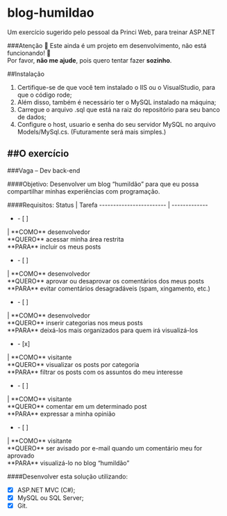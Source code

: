 # blog-humildao
Um exercício sugerido pelo pessoal da Princi Web, para treinar ASP.NET

###Atenção
:construction: Este ainda é um projeto em desenvolvimento, não está funcionando! :construction:<br/>
Por favor, **não me ajude**, pois quero tentar fazer **sozinho**.


##Instalação
1. Certifique-se de que você tem instalado o IIS ou o VisualStudio, para que o código rode;
2. Além disso, também é necessário ter o MySQL instalado na máquina;
3. Carregue o arquivo .sql que está na raiz do repositório para seu banco de dados;
4. Configure o host, usuario e senha do seu servidor MySQL no arquivo Models/MySql.cs. (Futuramente será mais simples.)

##O exercício
------------------------------------------------------------------------------------------

###Vaga – Dev back-end

####Objetivo:
Desenvolver um blog “humildão” para que eu possa compartilhar minhas experiências com programação.

####Requisitos:
Status                   | Tarefa
------------------------ | -------------
<ul><li>- [ ] </li></ul> | **COMO** desenvolvedor<br/>**QUERO** acessar minha área restrita<br/>**PARA** incluir os meus posts
<ul><li>- [ ] </li></ul> | **COMO** desenvolvedor<br/>**QUERO** aprovar ou desaprovar os comentários dos meus posts<br/>**PARA** evitar comentários desagradáveis (spam, xingamento, etc.)
<ul><li>- [ ] </li></ul> | **COMO** desenvolvedor<br/>**QUERO** inserir categorias nos meus posts<br/>**PARA** deixá-los mais organizados para quem irá visualizá-los
<ul><li>- [x] </li></ul> | **COMO** visitante<br/>**QUERO** visualizar os posts por categoria<br/>**PARA** filtrar os posts com os assuntos do meu interesse
<ul><li>- [ ] </li></ul> | **COMO** visitante<br/>**QUERO** comentar em um determinado post<br/>**PARA** expressar a minha opinião
<ul><li>- [ ] </li></ul> | **COMO** visitante<br/>**QUERO** ser avisado por e-mail quando um comentário meu for aprovado<br/>**PARA** visualizá-lo no blog “humildão”


####Desenvolver esta solução utilizando:
- [X] ASP.NET MVC (C#);
- [x] MySQL ou SQL Server;
- [x] Git.
